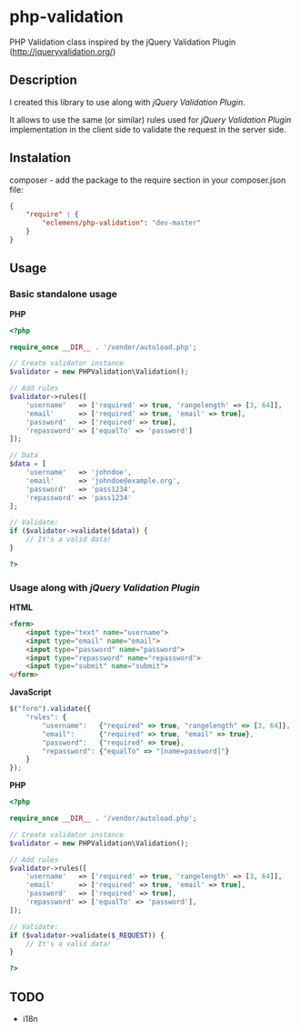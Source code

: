 # php-validation
PHP Validation class inspired by the jQuery Validation Plugin (http://jqueryvalidation.org/)

## Description

I created this library to use along with *jQuery Validation Plugin*.

It allows to use the same (or similar) rules used for *jQuery Validation Plugin* implementation in the client side to validate the request in the server side.

## Instalation

composer - add the package to the require section in your composer.json file:

```json
{
    "require" : {
        "eclemens/php-validation": "dev-master"
    }
}
```

## Usage

### Basic standalone usage

**PHP**
```php
<?php

require_once __DIR__ . '/vendor/autoload.php';

// Create validator instance
$validator = new PHPValidation\Validation();

// Add rules
$validator->rules([
    'username'   => ['required' => true, 'rangelength' => [3, 64]],
    'email'      => ['required' => true, 'email' => true],
    'password'   => ['required' => true],
    'repassword' => ['equalTo' => 'password']
]);

// Data
$data = [
    'username'   => 'johndoe',
    'email'      => 'johndoe@example.org',
    'password'   => 'pass1234',
    'repassword' => 'pass1234'
];

// Validate:
if ($validator->validate($data)) {
    // It's a valid data!
}

?>
```

### Usage along with *jQuery Validation Plugin*

**HTML**
```html
<form>
    <input type="text" name="username">
    <input type="email" name="email">
    <input type="password" name="password">
    <input type="repassword" name="repassword">
    <input type="submit" name="submit">
</form>
```

**JavaScript**
```javascript
$("form").validate({
    "rules": {
        "username":   {"required" => true, "rangelength" => [3, 64]},
        "email":      {"required" => true, "email" => true},
        "password":   {"required" => true},
        "repassword": {"equalTo" => "[name=password]"}
    }
});
```

**PHP**
```php
<?php

require_once __DIR__ . '/vendor/autoload.php';

// Create validator instance
$validator = new PHPValidation\Validation();

// Add rules
$validator->rules([
    'username'   => ['required' => true, 'rangelength' => [3, 64]],
    'email'      => ['required' => true, 'email' => true],
    'password'   => ['required' => true],
    'repassword' => ['equalTo' => 'password'],
]);

// Validate:
if ($validator->validate($_REQUEST)) {
    // It's a valid data!
}

?>
```

## TODO
* i18n

